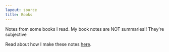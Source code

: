 ```yaml
---
layout: source
title: Books
---
```


Notes from some books I read. My book notes are NOT summaries!! They're subjective

Read about how I make these notes [here](/notes).
